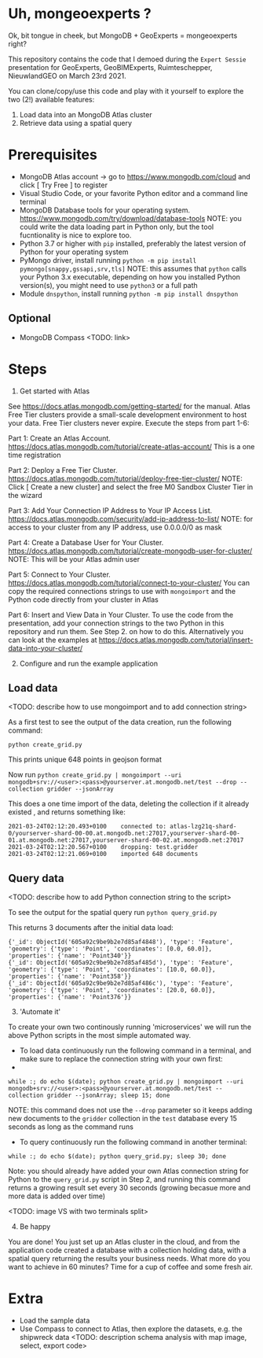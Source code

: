 # Uh, mongeoexperts ?
Ok, bit tongue in cheek, but MongoDB + GeoExperts = mongeoexperts right?

This repository contains the code that I demoed during the `Expert Sessie` presentation for GeoExperts, GeoBIMExperts, Ruimteschepper, NieuwlandGEO on March 23rd 2021.

You can clone/copy/use this code and play with it yourself to explore the two (2!) available features:

1. Load data into an MongoDB Atlas cluster
2. Retrieve data using a spatial query

# Prerequisites

* MongoDB Atlas account -> go to https://www.mongodb.com/cloud and click [ Try Free ] to register
* Visual Studio Code, or your favorite Python editor and a command line terminal
* MongoDB Database tools for your operating system. https://www.mongodb.com/try/download/database-tools NOTE: you could write the data loading part in Python only, but the tool fucntionality is nice to explore too.   
* Python 3.7 or higher with `pip` installed, preferably the latest version of Python for your operating system 
* PyMongo driver, install running `python -m pip install pymongo[snappy,gssapi,srv,tls]` NOTE: this assumes that `python` calls your Python 3.x executable, depending on how you installed Python version(s), you might need to use `python3` or a full path
* Module `dnspython`, install running `python -m pip install dnspython`

## Optional

* MongoDB Compass <TODO: link>

# Steps

1. Get started with Atlas

See https://docs.atlas.mongodb.com/getting-started/ for the manual. Atlas Free Tier clusters provide a small-scale development environment to host your data. Free Tier clusters never expire. Execute the steps from part 1-6:

Part 1: Create an Atlas Account. https://docs.atlas.mongodb.com/tutorial/create-atlas-account/ This is a one time registration

Part 2: Deploy a Free Tier Cluster. https://docs.atlas.mongodb.com/tutorial/deploy-free-tier-cluster/ NOTE: Click [ Create a new cluster] and select the free M0 Sandbox Cluster Tier in the wizard

Part 3: Add Your Connection IP Address to Your IP Access List. https://docs.atlas.mongodb.com/security/add-ip-address-to-list/ NOTE: for access to your cluster from any IP address, use 0.0.0.0/0 as mask

Part 4: Create a Database User for Your Cluster. https://docs.atlas.mongodb.com/tutorial/create-mongodb-user-for-cluster/ NOTE: This will be your Atlas admin user 

Part 5: Connect to Your Cluster. https://docs.atlas.mongodb.com/tutorial/connect-to-your-cluster/ You can copy the required connections strings to use with `mongoimport` and the Python code directly from your cluster in Atlas

Part 6: Insert and View Data in Your Cluster. To use the code from the presentation, add your connection strings to the two Python in this repository and run them. See Step 2. on how to do this. Alternatively you can look at the examples at https://docs.atlas.mongodb.com/tutorial/insert-data-into-your-cluster/   

2. Configure and run the example application

## Load data

<TODO: describe how to use mongoimport and to add connection string>

As a first test to see the output of the data creation, run the following command:

`python create_grid.py`

This prints unique 648 points in geojson format  

Now run `python create_grid.py | mongoimport --uri mongodb+srv://<user>:<pass>@yourserver.at.mongodb.net/test --drop --collection gridder --jsonArray`

This does a one time import of the data, deleting the collection if it already existed , and returns something like:

```
2021-03-24T02:12:20.493+0100    connected to: atlas-lzg21q-shard-0/yourserver-shard-00-00.at.mongodb.net:27017,yourserver-shard-00-01.at.mongodb.net:27017,yourserver-shard-00-02.at.mongodb.net:27017
2021-03-24T02:12:20.567+0100    dropping: test.gridder
2021-03-24T02:12:21.069+0100    imported 648 documents
```

## Query data

<TODO: describe how to add Python connection string to the script>

To see  the output for the spatial query run `python query_grid.py`

This returns 3 documents after the initial data load:

```
{'_id': ObjectId('605a92c9be9b2e7d85af4848'), 'type': 'Feature', 'geometry': {'type': 'Point', 'coordinates': [0.0, 60.0]}, 'properties': {'name': 'Point340'}}
{'_id': ObjectId('605a92c9be9b2e7d85af485d'), 'type': 'Feature', 'geometry': {'type': 'Point', 'coordinates': [10.0, 60.0]}, 'properties': {'name': 'Point358'}}
{'_id': ObjectId('605a92c9be9b2e7d85af486c'), 'type': 'Feature', 'geometry': {'type': 'Point', 'coordinates': [20.0, 60.0]}, 'properties': {'name': 'Point376'}}
```

3. 'Automate it'

To create your own two continously running 'microservices' we will run the above Python scripts in the most simple automated way.

* To load data continuously run the following command in a terminal, and make sure to replace the connection string with your own first:
* 
`while :; do echo $(date); python create_grid.py | mongoimport --uri mongodb+srv://<user>:<pass>@yourserver.at.mongodb.net/test --collection gridder --jsonArray; sleep 15; done`

NOTE: this command does not use the `--drop` parameter so it keeps adding new documents to the `gridder` collection in the `test` database every 15 seconds as long as the command runs

* To query continuously run the following command in another terminal:

`while :; do echo $(date); python query_grid.py; sleep 30; done`

Note: you should already have added your own Atlas connection string for Python to the `query_grid.py` script in Step 2, and running this command returns a growing result set every 30 seconds (growing becasue more and more data is added over time) 

<TODO: image VS with two terminals split>

4. Be happy

You are done! You just set up an Atlas cluster in the cloud, and from the application code created a database with a collection holding data, with a spatial query returning the results your business needs. What more do you want to achieve in 60 minutes? Time for a cup of coffee and some fresh air.

# Extra

* Load the sample data
* Use Compass to connect to Atlas, then explore the datasets, e.g. the shipwreck data <TODO: description schema analysis with map image, select, export code>

